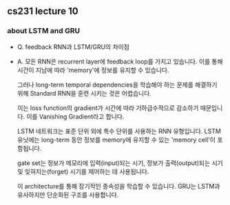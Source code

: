 ## cs231 lecture 10
### about LSTM and GRU

- Q. feedback RNN과 LSTM/GRU의 차이점
- A. 모든 RNN은 recurrent layer에 feedback loop를 가지고 있습니다. 이를 통해 시간이 지남에 따라 'memory'에 정보를 유지할 수 있습니다.

    그러나 long-term temporal dependencies을 학습해야 하는 문제를 해결하기 위해 Standard RNN을 훈련 시키는 것은 어렵습니다.

    이는 loss function의 gradient가 시간에 따라 기하급수적으로 감소하기 때문입니다. 이를 Vanishing Gradient라고 합니다.

    LSTM 네트워크는 표준 단위 외에 특수 단위를 사용하는 RNN 유형입니다. LSTM 유닛에는 long-term 동안 정보를 memory에 유지할 수 있는 'memory cell'이 포함됩니다.

    gate set는 정보가 메모리에 입력(input)되는 시기, 정보가 출력(output)되는 시기 및 잊혀지는(forget) 시기를 제어하는 데 사용됩니다.

    이 architecture를 통해 장기적인 종속성을 학습할 수 있습니다. GRU는 LSTM과 유사하지만 단순화된 구조를 사용합니다.
